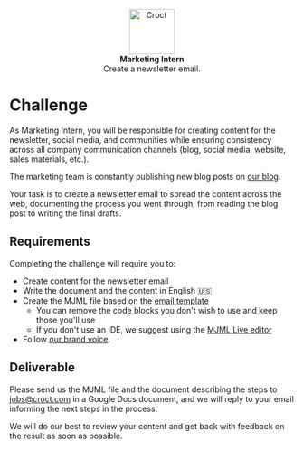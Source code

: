 <p align="center">
    <a href="https://croct.com">
      <img src="https://cdn.croct.io/brand/logo/repo-icon-green.svg" alt="Croct" height="80"/>
    </a>
    <br />
    <strong>Marketing Intern</strong>
    <br />
    Create a newsletter email.
</p>

# Challenge

As Marketing Intern, you will be responsible for creating content for the newsletter, social media, and communities 
while ensuring consistency across all company communication channels (blog, social media, website, sales materials, etc.).

The marketing team is constantly publishing new blog posts on [our blog](https://croct.com/blog).

Your task is to create a newsletter email to spread the content across the web, documenting the process you went through, 
from reading the blog post to writing the final drafts.

## Requirements

Completing the challenge will require you to:

- Create content for the newsletter email
- Write the document and the content in English 🇺🇸
- Create the MJML file based on the [email template](./template.mjml)
  - You can remove the code blocks you don't wish to use and keep those you'll use
  - If you don't use an IDE, we suggest using the [MJML Live editor](https://mjml.io/try-it-live/)
- Follow [our brand voice](https://croct.link/brand-voice).

## Deliverable

Please send us the MJML file and the document describing the steps to [jobs@croct.com](mailto:jobs@croct.com) in a
Google Docs document, and we will reply to your email informing the next steps in the process.

We will do our best to review your content and get back with feedback on the result as soon as possible.
